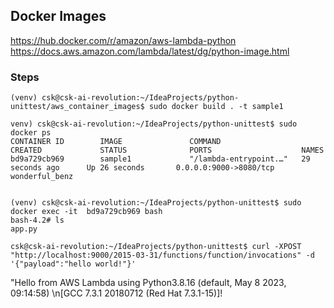 
## Docker Images 
https://hub.docker.com/r/amazon/aws-lambda-python
https://docs.aws.amazon.com/lambda/latest/dg/python-image.html

### Steps

    (venv) csk@csk-ai-revolution:~/IdeaProjects/python-unittest/aws_container_images$ sudo docker build . -t sample1
    
    venv) csk@csk-ai-revolution:~/IdeaProjects/python-unittest$ sudo docker ps
    CONTAINER ID        IMAGE               COMMAND                  CREATED             STATUS              PORTS                    NAMES
    bd9a729cb969        sample1             "/lambda-entrypoint.…"   29 seconds ago      Up 26 seconds       0.0.0.0:9000->8080/tcp   wonderful_benz
    

    (venv) csk@csk-ai-revolution:~/IdeaProjects/python-unittest$ sudo docker exec -it  bd9a729cb969 bash
    bash-4.2# ls
    app.py   
    
    csk@csk-ai-revolution:~/IdeaProjects/python-unittest$ curl -XPOST "http://localhost:9000/2015-03-31/functions/function/invocations" -d '{"payload":"hello world!"}'
"Hello from AWS Lambda using Python3.8.16 (default, May  8 2023, 09:14:58) \n[GCC 7.3.1 20180712 (Red Hat 7.3.1-15)]!